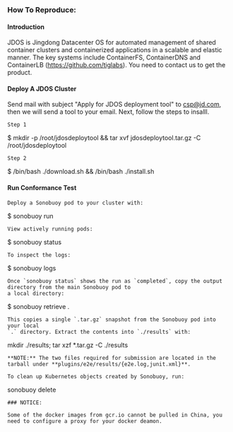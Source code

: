 ### How To Reproduce:

#### Introduction

JDOS is Jingdong Datacenter OS for automated management of shared container clusters and containerized applications in a scalable and elastic manner. The key systems include ContainerFS, ContainerDNS and ContainerLB (https://github.com/tiglabs). You need to contact us to get the product.

#### Deploy A JDOS Cluster

Send mail with subject "Apply for JDOS deployment tool" to csp@jd.com, then we will send a tool to your email.
Next, follow the steps to insalll.

```
Step 1
```

$ mkdir -p /root/jdosdeploytool && tar xvf jdosdeploytool.tar.gz -C /root/jdosdeploytool

```
Step 2
```

$ /bin/bash ./download.sh && /bin/bash ./install.sh


#### Run Conformance Test

```
Deploy a Sonobuoy pod to your cluster with:
```

$ sonobuoy run

```
View actively running pods:
```

$ sonobuoy status

```
To inspect the logs:
```

$ sonobuoy logs

```
Once `sonobuoy status` shows the run as `completed`, copy the output directory from the main Sonobuoy pod to
a local directory:
```

$ sonobuoy retrieve .

```
This copies a single `.tar.gz` snapshot from the Sonobuoy pod into your local
`.` directory. Extract the contents into `./results` with:
```

mkdir ./results; tar xzf *.tar.gz -C ./results

```
**NOTE:** The two files required for submission are located in the tarball under **plugins/e2e/results/{e2e.log,junit.xml}**.

To clean up Kubernetes objects created by Sonobuoy, run:
```

sonobuoy delete

```
### NOTICE:

Some of the docker images from gcr.io cannot be pulled in China, you need to configure a proxy for your docker deamon.
```
